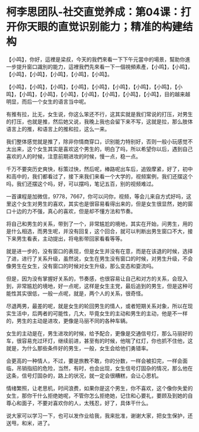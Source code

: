# 柯李思团队-社交直觉养成：第04课：打开你天眼的直觉识别能力；精准的构建结构

【小鸣】，你好，這裡是梁叔，今天的我們來看一下下午元當中的場景，幫助你進一步提升窗口識別的能力，這裡我們先來看一下一個視頻素產，【小鸣】，【小鸣】，【小鸣】，【小鸣】，【小鸣】，【小鸣】，【小鸣】。

【小鸣】，【小鸣】，【小鸣】，【小鸣】，【小鸣】，【小鸣】，【小鸣】，【小鸣】，【小鸣】，【小鸣】，【小鸣】，【小鸣】，【小鸣】，【小鸣】，【小鸣】，【小鸣】，目的越来越明显，而后一个女生的语言当中呢。

有推有拉，比无，女生说，你这么笨还不行，这其实就是我们常说的打压，对男生的打压，也就是推，然后她又说，我晚上我也会留下来不写，这就是拉，那么肢体语言上的推，和语言上的推和拉，这么一来。

我们整体感觉就是推了，除非你情商穿口，识别能力特别好，否则一般小玩感觉不太出来，这个女生其实是喜欢这个男生的，明白了吗，所以希望你以后，遇到自己喜欢的人的时候，注意前期进攻的时候，慢一点，稳一点。

千万不要突历史爽快，标策过快，然后呢，棒路呢出车后，追毁摩紧，好了，初中和高中的，我们都看过了，接下来我们来看一个大学的，视频案例，我们还摆这个吗，我们还摆这个吗，好，可以摆吗，笔记五百，别的视频难过。

一首课程是加微信，9778，7667，你可以问你，视频，等会儿来自方式好吗，这里这个女生对男生的喜欢，其实也是很容易看得出来的，但是女生很显然，她的窗口十边的力不强，真心的喜欢，但是却不懂方法和节奏。

将自己和男生的关系，带到了一个，非常尴尬的境地，其实在开始，问男生，用的是什么相选，而男生呢，并没有回复，这个回合，就可以判断出男生窗口不大，接下来男生看表，主动提出，将电影带回家看看等等。

就是进一步的，没有窗口的表现，但是女生并没有在意，而是在该退的时候，选择了进，进行了关系升级，虽然说，女生在男生没有窗口的时候，对男生升级，不会像男生在女生，没有窗口的时候对女生升级，那么变态和耍流吗。

但是，因为没有掌握好关系的，节奏感，也很容易让自己和对方的关系，会现入到，非常尴尬的境地，好一点呢，这样是女生主党，最后追到的男生，但是这种可能性其实很低，一般一点呢，就是，两个人的关系，很奇怪。

尽退两男，最差的呢，就是女生的轮回男生的情人，或者短期关系对象，所以在现实生活中，后两者的可能性，几大，毕竟女生的主动和男生的主动，他是不一样的，男生的主动是进攻，更像是马丽不同的各种车辆。

女生的主动是在，男生进攻的时候，给予配合，更像是交通信号灯，那么马丽好的车，很容易充过环灯，继续前进，甚至有的时候，他喘了红灯，你也抓不住他，这就是，为什么那些条件好的男生，一般，女生会给他们勇错率。

会更高的一种情人，不过，要是旅教不敢，你的分数，一样会被扣完，一样会面临，吊销指招的危险，当然，有时，也会出现，女生信号灯固杂的情况，那么他在这条，信号灯固杂的，路上的状况，就一定会很糟糕，会让心思机。

情绪繁照，让老思机，时间浪费，如果你是这个男生，你不喜欢，这个像你失爱的女生，那你干什么拒绝她呢，不管你怎么拒绝她，记住和心要礼，要顾及到她的自尊心和面子，不要对喜欢你的人，太残忍，好了，具体干什么。

说大家可以学习一下，也可以发作业给我，我来批准，谢谢大家，把女生保护，还送甩，和米，进了。